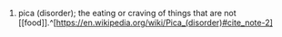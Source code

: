 1. pica (disorder); the eating or craving of things that are not [[food]].^[https://en.wikipedia.org/wiki/Pica_(disorder)#cite_note-2]